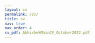 ```yaml
---
layout: cv
permalink: /cv/
title: cv
nav: true
nav_order: 4
cv_pdf: AbhishekMainCV_October2022.pdf
---
```


